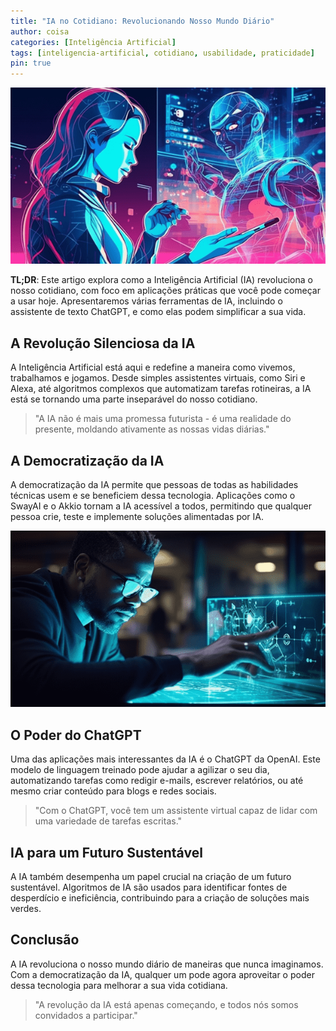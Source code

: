 ```yaml
---
title: "IA no Cotidiano: Revolucionando Nosso Mundo Diário"
author: coisa
categories: [Inteligência Artificial]
tags: [inteligencia-artificial, cotidiano, usabilidade, praticidade]
pin: true
---
```


![Uma mulher utilizando um assistente virtual de IA em seu smartphone](/assets/img/posts/2023-06-15-05.png)

**TL;DR**: Este artigo explora como a Inteligência Artificial (IA) revoluciona o nosso cotidiano, com foco em aplicações práticas que você pode começar a usar hoje. Apresentaremos várias ferramentas de IA, incluindo o assistente de texto ChatGPT, e como elas podem simplificar a sua vida.

## A Revolução Silenciosa da IA

A Inteligência Artificial está aqui e redefine a maneira como vivemos, trabalhamos e jogamos. Desde simples assistentes virtuais, como Siri e Alexa, até algoritmos complexos que automatizam tarefas rotineiras, a IA está se tornando uma parte inseparável do nosso cotidiano.

> "A IA não é mais uma promessa futurista - é uma realidade do presente, moldando ativamente as nossas vidas diárias."

## A Democratização da IA

A democratização da IA permite que pessoas de todas as habilidades técnicas usem e se beneficiem dessa tecnologia. Aplicações como o SwayAI e o Akkio tornam a IA acessível a todos, permitindo que qualquer pessoa crie, teste e implemente soluções alimentadas por IA.

![Um homem utilizando um aplicativo de IA no seu tablet](/assets/img/posts/2023-06-15-06.png)

## O Poder do ChatGPT

Uma das aplicações mais interessantes da IA é o ChatGPT da OpenAI. Este modelo de linguagem treinado pode ajudar a agilizar o seu dia, automatizando tarefas como redigir e-mails, escrever relatórios, ou até mesmo criar conteúdo para blogs e redes sociais.

> "Com o ChatGPT, você tem um assistente virtual capaz de lidar com uma variedade de tarefas escritas."

## IA para um Futuro Sustentável

A IA também desempenha um papel crucial na criação de um futuro sustentável. Algoritmos de IA são usados para identificar fontes de desperdício e ineficiência, contribuindo para a criação de soluções mais verdes.

## Conclusão

A IA revoluciona o nosso mundo diário de maneiras que nunca imaginamos. Com a democratização da IA, qualquer um pode agora aproveitar o poder dessa tecnologia para melhorar a sua vida cotidiana.

> "A revolução da IA está apenas começando, e todos nós somos convidados a participar."
